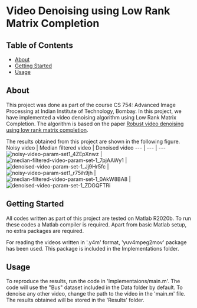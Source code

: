 # Video Denoising using Low Rank Matrix Completion

## Table of Contents

- [About](#about)
- [Getting Started](#getting_started)
- [Usage](#usage)

## About <a name = "about"></a>

This project was done as part of the course CS 754: Advanced Image Processing at Indian Institute of Technology, Bombay. In this project, we have implemented a video denoising algorithm using Low Rank Matrix Completion. The algorithm is based on the paper [Robust video denoising using low rank matrix completion](https://ieeexplore.ieee.org/document/5539849).

The results obtained from this project are shown in the following figure. 
Noisy video | Median filtered video | Denoised video
--- | --- | ---
![noisy-video-param-set1_4ZEpXnwz](https://user-images.githubusercontent.com/55876739/166801426-96467221-20e6-4db5-968e-3534fbae8445.gif) | ![median-filtered-video-param-set-1_7pjAAWy1](https://user-images.githubusercontent.com/55876739/166802087-8708b47c-ed69-43e1-8e07-788e10178263.gif) | ![denoised-video-param-set-1_Jj9Hr5fc](https://user-images.githubusercontent.com/55876739/166801442-d9b79c0e-6516-4f72-8490-7546679d691b.gif) |
![noisy-video-param-set1_r75ih9jh](https://user-images.githubusercontent.com/55876739/166802223-40bcafc3-24d4-4748-b296-a411e5b2c39b.gif) | ![median-filtered-video-param-set-1_0AkW8BA8](https://user-images.githubusercontent.com/55876739/166802254-624ce278-f371-4d86-b991-1e0f6e8cf3c8.gif) | ![denoised-video-param-set-1_ZDGQFTRi](https://user-images.githubusercontent.com/55876739/166802289-f1d9423a-7013-468d-8396-860aaa716285.gif)





## Getting Started <a name = "getting_started"></a>

All codes written as part of this project are tested on Matlab R2020b. To run these codes a Matlab compiler is required. Apart from basic Matlab setup, no extra packages are required.

For reading the videos written in '.y4m' format, 'yuv4mpeg2mov' package has been used. This package is included in the Implementations folder.

## Usage <a name = "usage"></a>

To reproduce the results, run the code in 'Implementaions/main.m'. The code will use the "Bus" dataset included in the Data folder by default. To denoise any other video, change the path to the video in the 'main.m' file. The results obtained will be stored in the 'Results' folder.
